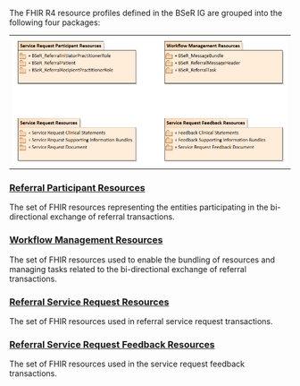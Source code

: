 The FHIR R4 resource profiles defined in the BSeR IG are grouped into the following four packages:

<center><table><tr><td><img src="BSeR FHIR IG Proilfes.png" style="width:100%;"/></td></tr></table></center>

### [Referral Participant Resources](ReferralParticipantResources.html) 

The set of FHIR resources representing the entities participating in the bi-directional exchange of referral transactions.

### [Workflow Management Resources](WorkflowManagementResources.html)

The set of FHIR resources used to enable the bundling of resources and managing tasks related to the bi-directional exchange of referral transactions.

### [Referral Service Request Resources](ReferralServiceRequestResources.html)

The set of FHIR resources used in referral service request transactions.

### [Referral Service Request Feedback Resources](ReferralServiceRequestFeedbackResources.html)

The set of FHIR resources used in the service request feedback transactions.